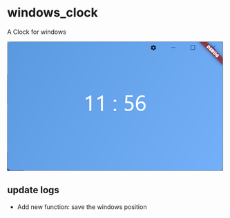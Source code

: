 # windows_clock

A Clock for windows

![Img](imgs/img.png)

## update logs

- Add new function: save the windows position
